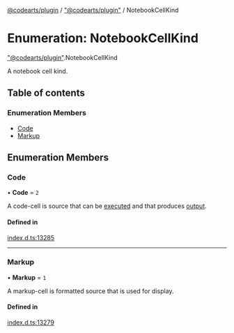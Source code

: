 [@codearts/plugin](../README.md) / ["@codearts/plugin"](../modules/_codearts_plugin_.md) / NotebookCellKind

# Enumeration: NotebookCellKind

["@codearts/plugin"](../modules/_codearts_plugin_.md).NotebookCellKind

A notebook cell kind.

## Table of contents

### Enumeration Members

- [Code](codearts_plugin_.NotebookCellKind.md#code)
- [Markup](codearts_plugin_.NotebookCellKind.md#markup)

## Enumeration Members

### Code

• **Code** = ``2``

A code-cell is source that can be [executed](../interfaces/codearts_plugin_.NotebookController.md) and that
produces [output](../classes/codearts_plugin_.NotebookCellOutput.md).

#### Defined in

[index.d.ts:13285](https://github.com/huaweicloud/cloudide-plugin-api/blob/4d28848/index.d.ts#L13285)

___

### Markup

• **Markup** = ``1``

A markup-cell is formatted source that is used for display.

#### Defined in

[index.d.ts:13279](https://github.com/huaweicloud/cloudide-plugin-api/blob/4d28848/index.d.ts#L13279)
